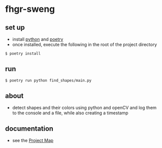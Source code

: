# fhgr-sweng
## set up
- install [python](https://www.python.org) and [poetry](https://python-poetry.org)
- once installed, execute the following in the root of the project directory
```sh
$ poetry install
```

## run
```sh
$ poetry run python find_shapes/main.py
```

## about
- detect shapes and their colors using python and openCV and log them to the console and a file, while also creating a timestamp

## documentation
- see the [Project Map](./doc/ProjectMap.md)

